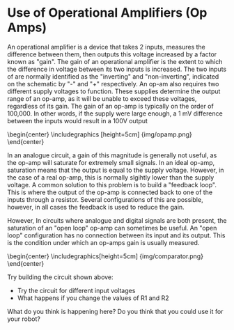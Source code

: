 # Use of Operational Amplifiers (Op Amps)

An operational amplifier is a device that takes 2 inputs, measures the difference between them, then outputs this voltage increased
by a factor known as "gain". The gain of an operational amplifier is the extent to which the difference in voltage between its two inputs
is increased. The two inputs of are normally identified as the "inverting" and "non-inverting", indicated on the schematic by "-" and "+" respectively.
An op-am also requires two different supply voltages to function. These supplies determine the output range of an op-amp, as it will be unable to exceed these voltages, regardless of its gain. The gain of an op-amp is typically 
on the order of 100,000. In other words, if the supply were large enough, a 1 mV difference between the inputs would result in a 100V output

\begin{center} \includegraphics [height=5cm] {img/opamp.png} \end{center}

In an analogue circuit, a gain of this magnitude is generally not useful, as the op-amp will saturate for extremely small signals. In an ideal op-amp, saturation means that the output is equal to the supply voltage. However, in the case of a real op-amp, this is normally slgihtly lower than the supply voltage. A common solution to this problem is to build a "feedback loop". This is where the output of the op-amp is connected back to one of the inputs through a resistor. Several configurations of this are possible, however, in all cases the feedback is used to reduce the gain.

However, In circuits where analogue and digital signals are both present, the saturation of an "open loop" op-amp can sometimes be useful. An "open loop" configuration has no connection between its input and its output. This is the condition under which an op-amps gain is usually measured.

\begin{center} \includegraphics[height=5cm] {img/comparator.png} \end{center}

Try building the circuit shown above:
* Try the circuit for different input voltages
* What happens if you change the values of R1 and R2

What do you think is happening here? Do you think that you could use it for your robot?

